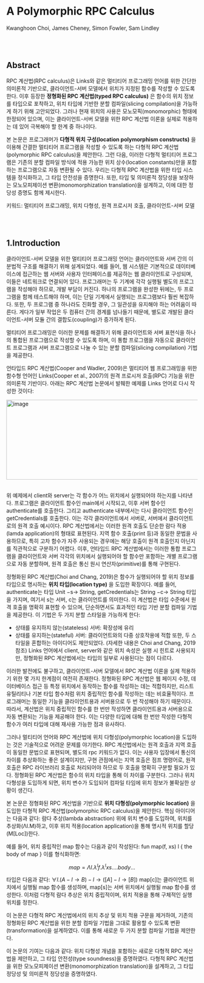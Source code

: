 # A Polymorphic RPC Calculus

Kwanghoon Choi, James Cheney, Simon Fowler, Sam Lindley

<br>
<br>

## Abstract

RPC 계산법(RPC calculus)은 Links와 같은 멀티티어 프로그래밍 언어를 위한 간단한 의미론적 기반으로, 클라이언트-서버 모델에서 위치가 지정된 함수를 작성할 수 있도록 한다. 
이후 등장한 **정형화된 RPC 계산법(typed RPC calculus)** 은 함수의 위치 정보를 타입으로 포착하고, 위치 타입에 기반한 분할 컴파일(slicing compilation)을 가능하게 하기 위해 고안되었다. 
그러나 현재 위치의 사용은 모노모픽(monomorphic) 형태에 한정되어 있으며, 이는 클라이언트-서버 모델을 위한 RPC 계산법 이론을 실제로 적용하는 데 있어 극복해야 할 한계 중 하나이다.

본 논문은 프로그래머가 **다형적 위치 구성(location polymorphism constructs)** 을 이용해 간결한 멀티티어 프로그램을 작성할 수 있도록 하는 
다형적 RPC 계산법(polymorphic RPC calculus)을 제안한다. 
그런 다음, 이러한 다형적 멀티티어 프로그램은 기존의 분할 컴파일 방식에 적용 가능한 위치 상수(location constants)만을 포함하는 프로그램으로 자동 변환될 수 있다. 
우리는 다형적 RPC 계산법을 위한 타입 시스템을 정식화하고, 그 타입 안전성을 증명한다. 
또한, 타입 및 의미론적 정당성을 보장하는 모노모피제이션 변환(monomorphization translation)을 설계하고, 이에 대한 정당성 증명도 함께 제시한다.

키워드: 멀티티어 프로그래밍, 위치 다형성, 원격 프로시저 호출, 클라이언트-서버 모델

<br>
<br>

## 1.Introduction

클라이언트-서버 모델을 위한 멀티티어 프로그래밍 언어는 클라이언트와 서버 간의 이분법적 구조를 해결하기 위해 설계되었다. 
예를 들어, 웹 시스템은 기본적으로 데이터베이스에 접근하는 웹 서버와 사용자 인터페이스를 제공하는 웹 클라이언트로 구성되며, 이들은 네트워크로 연결되어 있다. 
프로그래머는 두 기계에 각각 실행될 별도의 프로그램을 작성해야 하므로, 개발 부담이 커진다. 
하나의 프로그램을 완성한 뒤에는, 두 프로그램을 함께 테스트해야 하며, 이는 단일 기계에서 실행되는 프로그램보다 훨씬 복잡하다. 
또한, 두 프로그램 중 하나라도 진화할 경우, 그 일관성을 유지해야 하는 어려움이 따른다. 
게다가 일부 작업은 두 컴퓨터 간의 경계를 넘나들기 때문에, 별도로 개발된 클라이언트-서버 모듈 간의 결합도(coupling)가 증가하게 된다.

멀티티어 프로그래밍은 이러한 문제를 해결하기 위해 클라이언트와 서버 표현식을 하나의 통합된 프로그램으로 작성할 수 있도록 하며, 
이 통합 프로그램을 자동으로 클라이언트 프로그램과 서버 프로그램으로 나눌 수 있는 분할 컴파일(slicing compilation) 기법을 제공한다.

언타입드 RPC 계산법(Cooper and Wadler, 2009)은 멀티티어 웹 프로그래밍을 위한 함수형 언어인 Links(Cooper et al., 2007)의 원격 프로시저 호출(RPC) 기능을 위한 의미론적 기반이다. 
아래는 RPC 계산법 논문에서 발췌한 예제를 Links 언어로 다시 작성한 것이다:

<img width="661" height="210" alt="image" src="https://github.com/user-attachments/assets/9413d5ec-f717-488f-b231-bdd9dffb8243" />
<br>
<br>

위 예제에서 client와 server는 각 함수가 어느 위치에서 실행되어야 하는지를 나타낸다. 
프로그램은 클라이언트 함수인 main에서 시작되고, 이후 서버 함수인 authenticate를 호출한다. 
그리고 authenticate 내부에서는 다시 클라이언트 함수인 getCredentials를 호출한다. 이는 각각 클라이언트에서 서버로, 서버에서 클라이언트로의 원격 호출 예시이다.
RPC 계산법에서는 이러한 원격 호출도 단순한 람다 적용(lamda application)의 형태로 표현된다. 
지역 함수 호출(print 등)과 동일한 문법을 사용하므로, 특히 고차 함수가 자주 사용되는 경우에는 해당 호출이 원격 호출인지 아닌지를 직관적으로 구분하기 어렵다.
이후, 언타입드 RPC 계산법에서는 이러한 통합 프로그램을 클라이언트와 서버 각각의 위치에서 실행되어야 할 함수만 포함하는 개별 프로그램으로 자동 분할하며, 
원격 호출은 통신 원시 연산자(primitive)를 통해 구현된다.

정형화된 RPC 계산법(Choi and Chang, 2019)은 함수가 실행되어야 할 위치 정보를 타입으로 명시하는 **위치 타입(location type)** 을 도입한 확장이다. 
예를 들어, authenticate는 타입 Unit −s→ String, getCredentials는 String −c→ String 타입을 가지며, 여기서 s는 서버, c는 클라이언트를 의미한다. 
이 계산법은 타입 수준에서 원격 호출을 명확히 표현할 수 있으며, 단순하면서도 효과적인 타입 기반 분할 컴파일 기법을 제공한다. 이 기법은 두 가지 분할 스타일을 가능하게 한다:
- 상태를 유지하지 않는(stateless) 서버: 확장성에 유리
- 상태를 유지하는(stateful) 서버: 클라이언트와의 다중 상호작용에 적합
또한, 두 스타일을 혼합하는 아이디어도 제안되었다. (자세한 내용은 Choi and Chang, 2019 참조)
Links 언어에서 client, server와 같은 위치 속성은 실행 시 힌트로 사용되지만, 정형화된 RPC 계산법에서는 타입의 일부로 사용된다는 점이 다르다.

이러한 발전에도 불구하고, 클라이언트-서버 모델에서 RPC 계산법 이론을 실제 적용하기 위한 몇 가지 한계점이 여전히 존재한다. 
정형화된 RPC 계산법은 웹 페이지 수정, 데이터베이스 접근 등 특정 위치에서 동작하는 함수를 작성하는 데는 적합하지만, 
리스트 유틸리티나 기본 타입 함수처럼 위치 중립적인 함수를 작성하는 데는 비효율적이다. 프로그래머는 동일한 기능을 클라이언트용과 서버용으로 두 번 작성해야 하기 때문이다.
따라서, 계산법은 위치 중립적인 함수를 한 번만 작성하면 클라이언트용과 서버용으로 자동 변환되는 기능을 제공해야 한다. 
이는 다양한 타입에 대해 한 번만 작성한 다형적 함수가 여러 타입에 대해 재사용 가능한 점과 유사하다.

그러나 멀티티어 언어와 RPC 계산법에 위치 다형성(polymorphic location)을 도입하는 것은 기술적으로 어려운 문제를 야기한다. 
RPC 계산법에서는 원격 호출과 지역 호출이 동일한 문법으로 표현되며, 별도의 rpc 키워드가 없다. 
이는 사용자 입장에서 통신의 차이를 추상화하는 좋은 설계이지만, 구현 관점에서는 지역 호출은 점프 명령어로, 
원격 호출은 RPC 라이브러리 호출로 처리되어야 하므로 두 호출을 명확히 구분할 필요가 있다.
정형화된 RPC 계산법은 함수의 위치 타입을 통해 이 차이를 구분한다. 그러나 위치 다형성을 도입하게 되면, 위치 변수가 도입되어 컴파일 타임에 위치 정보가 불확실한 상황이 생긴다.

본 논문은 정형화된 RPC 계산법을 기반으로 **위치 다형성(polymorphic location)** 을 도입한 다형적 RPC 계산법(polymorphic RPC calculus)을 제안한다. 
핵심 아이디어는 다음과 같다:
람다 추상(lambda abstraction) 위에 위치 변수를 도입하여, 위치를 추상화(Λl.M)하고, 이후 위치 적용(location application)을 통해 명시적 위치를 할당(M[Loc])한다.

예를 들어, 위치 중립적인 map 함수는 다음과 같이 작성된다: fun map(f, xs) l { the body of map }
이를 형식화하면: 
```math
map = Λl. λ^l f. λ^l xs. ... body ...
```


타입은 다음과 같다: $`∀l.(A −l→ B) −l→ ([A] −l→ [B])`$
map[c]는 클라이언트 위치에서 실행될 map 함수를 생성하며, map[s]는 서버 위치에서 실행될 map 함수를 생성한다.
이처럼 다형적 람다 추상은 위치 중립적이며, 위치 적용을 통해 구체적인 실행 위치를 정한다.

이 논문은 다형적 RPC 계산법에서의 위치 추상 및 위치 적용 구문을 제거하여, 
기존의 정형화된 RPC 계산법을 위한 분할 컴파일 기법을 그대로 활용할 수 있도록 변환(transformation)을 설계하였다. 이를 통해 새로운 두 가지 분할 컴파일 기법을 제안한다.

이 논문의 기여는 다음과 같다:
위치 다형성 개념을 포함하는 새로운 다형적 RPC 계산법을 제안하고, 그 타입 안전성(type soundness)을 증명하였다.
다형적 RPC 계산법을 위한 모노모피제이션 변환(monomorphization translation)을 설계하고, 그 타입 정당성 및 의미론적 정당성을 증명하였다.


